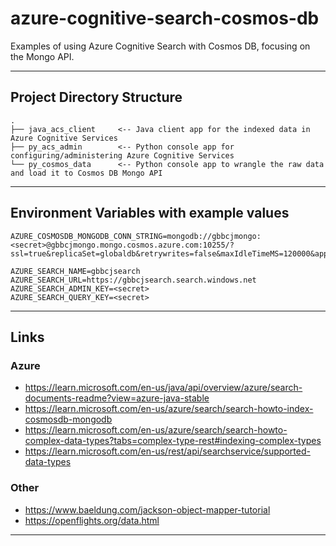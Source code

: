 # azure-cognitive-search-cosmos-db

Examples of using Azure Cognitive Search with Cosmos DB, focusing on the Mongo API.

---

## Project Directory Structure

```
.
├── java_acs_client     <-- Java client app for the indexed data in Azure Cognitive Services
├── py_acs_admin        <-- Python console app for configuring/administering Azure Cognitive Services
└── py_cosmos_data      <-- Python console app to wrangle the raw data and load it to Cosmos DB Mongo API
```

---

## Environment Variables with example values

```
AZURE_COSMOSDB_MONGODB_CONN_STRING=mongodb://gbbcjmongo:<secret>@gbbcjmongo.mongo.cosmos.azure.com:10255/?ssl=true&replicaSet=globaldb&retrywrites=false&maxIdleTimeMS=120000&appName=@gbbcjmongo

AZURE_SEARCH_NAME=gbbcjsearch
AZURE_SEARCH_URL=https://gbbcjsearch.search.windows.net
AZURE_SEARCH_ADMIN_KEY=<secret>
AZURE_SEARCH_QUERY_KEY=<secret>
```

---

## Links

### Azure

- https://learn.microsoft.com/en-us/java/api/overview/azure/search-documents-readme?view=azure-java-stable
- https://learn.microsoft.com/en-us/azure/search/search-howto-index-cosmosdb-mongodb
- https://learn.microsoft.com/en-us/azure/search/search-howto-complex-data-types?tabs=complex-type-rest#indexing-complex-types
- https://learn.microsoft.com/en-us/rest/api/searchservice/supported-data-types

### Other

- https://www.baeldung.com/jackson-object-mapper-tutorial
- https://openflights.org/data.html

---

